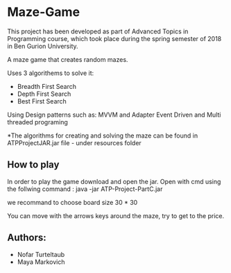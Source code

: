 # Maze-Game
 
This project has been developed as part of  Advanced Topics in Programming course, which took place during the spring semester of 2018 in Ben Gurion University. 

A maze game that creates random mazes.

Uses 3 algorithems to solve it:
- Breadth First Search
- Depth First Search
- Best First Search

Using Design patterns such as: MVVM and Adapter
Event Driven and Multi threaded programing

*The algorithms for creating and solving the maze can be found in ATPProjectJAR.jar file - under resources folder


## How to play
In order to play the game download and open the jar.
Open with cmd using the follwing command : java -jar ATP-Project-PartC.jar

we recommand to choose board size 30 * 30

You can move with the arrows keys around the maze, try to get to the price.

## Authors:
- Nofar Turteltaub
- Maya Markovich

